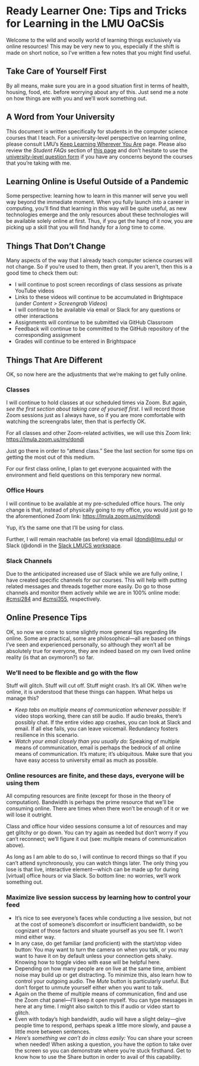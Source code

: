 # Ready Learner One: Tips and Tricks for Learning in the LMU OaCSis
Welcome to the wild and woolly world of learning things exclusively via online resources! This may be very new to you, especially if the shift is made on short notice, so I’ve written a few notes that you might find useful.

## Take Care of Yourself First
By all means, make sure you are in a good situation first in terms of health, housing, food, etc. before worrying about any of this. Just send me a note on how things are with you and we’ll work something out.

## A Word from Your University
This document is written specifically for students in the computer science courses that I teach. For a university-level perspective on learning online, please consult LMU’s [Keep Learning Wherever You Are](https://its.lmu.edu/whatwedo/computingsoftware/keeplearning/) page. Please also review the _Student FAQs_ section of [this page](https://www.lmu.edu/coronavirus/) and don’t hesitate to use the [university-level question form](https://www.lmu.edu/coronavirus/questions/) if you have any concerns beyond the courses that you’re taking with me.

## Learning Online is Useful Outside of a Pandemic
Some perspective: learning how to learn in this manner will serve you well way beyond the immediate moment. When you fully launch into a career in computing, you’ll find that learning in this way will be quite useful, as new technologies emerge and the only resources about these technologies will be available solely online at first. Thus, if you get the hang of it now, you are picking up a skill that you will find handy for a _long_ time to come.

## Things That Don’t Change
Many aspects of the way that I already teach computer science courses will not change. So if you’re used to them, then great. If you aren’t, then this is a good time to check them out:
* I will continue to post screen recordings of class sessions as private YouTube videos
* Links to these videos will continue to be accumulated in Brightspace (under _Content > Screengrab Videos_)
* I will continue to be available via email or Slack for any questions or other interactions
* Assignments will continue to be submitted via GitHub Classroom
* Feedback will continue to be committed to the GitHub repository of the corresponding assignment
* Grades will continue to be entered in Brightspace

## Things That Are Different
OK, so now here are the adjustments that we’re making to get fully online.

### Classes
I will continue to hold classes at our scheduled times via Zoom. But again, _see the first section about taking care of yourself first_. I will record those Zoom sessions just as I always have, so if you are more comfortable with watching the screengrabs later, then that is perfectly OK.

For all classes and other Zoom-related activities, we will use this Zoom link: https://lmula.zoom.us/my/dondi

Just go there in order to “attend class.” See the last section for some tips on getting the most out of this medium.

For our first class online, I plan to get everyone acquainted with the environment and field questions on this temporary new normal.

### Office Hours
I will continue to be available at my pre-scheduled office hours. The only change is that, instead of physically going to my office, you would just go to the aforementioned Zoom link: https://lmula.zoom.us/my/dondi

Yup, it’s the same one that I’ll be using for class.

Further, I will remain reachable (as before) via email (dondi@lmu.edu) or Slack (@dondi in the [Slack LMUCS workspace](https://lmucs.slack.com).

### Slack Channels
Due to the anticipated increased use of Slack while we are fully online, I have created specific channels for our courses. This will help with putting related messages and threads together more easily. Do go to those channels and monitor them actively while we are in 100% online mode: [#cmsi284](https://lmucs.slack.com/archives/CV6PX0RBP) and [#cmsi355](https://lmucs.slack.com/archives/CV8KCB2HM), respectively.

## Online Presence Tips
OK, so now we come to some slightly more general tips regarding life online. Some are practical, some are philosophical—all are based on things I’ve seen and experienced personally, so although they won’t all be absolutely true for everyone, they are indeed based on my own lived online reality (is that an oxymoron?) so far.

### We’ll need to be flexible and go with the flow
Stuff will glitch. Stuff will cut off. Stuff might crash. It’s all OK. When we’re online, it is understood that these things can happen. What helps us manage this?
* _Keep tabs on multiple means of communication whenever possible:_ If video stops working, there can still be audio. If audio breaks, there’s possibly chat. If the entire video app crashes, you can look at Slack and email. If all else fails, you can leave voicemail. Redundancy fosters resilience in this scenario.
* _Watch your email closely than you usually do:_ Speaking of multiple means of communication, email is perhaps the bedrock of all online means of communication. It’s mature; it’s ubiquitous. Make sure that you have easy access to university email as much as possible.

### Online resources are finite, and these days, everyone will be using them
All computing resources are finite (except for those in the theory of computation). Bandwidth is perhaps the prime resource that we’ll be consuming online. There are times when there won’t be enough of it or we will lose it outright.

Class and office hour video sessions consume a lot of resources and may get glitchy or go down. You can try again as needed but don’t worry if you can’t reconnect; we’ll figure it out (see: multiple means of communication above).

As long as I am able to do so, I will continue to record things so that if you can’t attend synchronously, you can watch things later. The only thing you lose is that live, interactive element—which can be made up for during \[virtual\] office hours or via Slack. So bottom line: no worries, we’ll work something out.

### Maximize live session success by learning how to control your feed
* It’s nice to see everyone’s faces while conducting a live session, but not at the cost of someone’s discomfort or insufficient bandwidth, so be cognizant of those factors and situate yourself as you see fit. I won’t mind either way.
* In any case, do get familiar (and proficient) with the start/stop video button: You may want to turn the camera on when you talk, or you may want to have it on by default unless your connection gets shaky. Knowing how to toggle video with ease will be helpful here.
* Depending on how many people are on live at the same time, ambient noise may build up or get distracting. To minimize this, also learn how to control your outgoing audio. The _Mute_ button is particularly useful. But don’t forget to unmute yourself either when you want to talk.
* Again on the theme of multiple means of communication, find and use the Zoom chat panel—I’ll keep it open myself. You can type messages in here at any time. I might also switch to this if audio or video start to glitch.
* Even with today’s high bandwidth, audio will have a slight delay—give people time to respond, perhaps speak a little more slowly, and pause a little more between sentences.
* _Here’s something we can’t do in class easily:_ You can share your screen when needed! When asking a question, you have the option to take over the screen so you can demonstrate where you’re stuck firsthand. Get to know how to use the Share button in order to avail of this capability.
